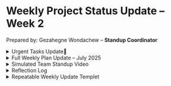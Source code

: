 # Weekly Project Status Update – Week 2

Prepared by: Gezahegne Wondachew – **Standup Coordinator**

<details>
  <summary> Urgent Tasks Update🚨</summary>

 ### 📝 Very Urgent Tasks

  1. **T-106: Fix Login Button on Mobile** (@Sara)
      - **Status:** In Progress | Blocked by unclear repro steps.
      - **Action:** Sara to confirm steps with QA team ASAP.
      - **Note:** This login issue has huge customer impact.

  2. **T-105: Write Internal Release Notes** (@gezahegne)
      - **Status:** To Do | Needed for stakeholder sync.
      - **Action:** Assign owner within 30 mins (suggest @Moses?).
      - **Note:** This is very time-sensitive for stakeholder sync.
  3. **T-101: API Endpoint for Rewards Summary** (@Sam)
      - **Status:** In Progress | PR not merged. Potential blocker.
      - **Action:** Sam to clarify if help needed from backend team.
      - **Note:** Stale PR risks delays can cause project bottlenecks.
</details>


<details>
<summary>Full Weekly Plan Update – July 2025</summary>

### 📝 This Week Plan Update

| Task ID | Title                            | Status      | Owner   | Notes                                                  |
|---------|----------------------------------|-------------|---------|--------------------------------------------------------|
| T-104   | Partner API Integration (Beta)   | ✅ Done     | @Moses  | Deployed last Friday. Zero bugs reported.             |
| T-101   | API Endpoint for Rewards Summary | 🚧 In Progress | @Sam    | PR pending review. Possible blocker (needs escalation?)|
| T-106   | Fix Login Button on Mobile       | 🚧 In Progress | @Sara   | Repro steps unclear. Awaiting QA input.               |
| T-103   | Test Coverage for Rewards Module | 🚧 In Progress | Gezahegne     | Tests written; awaiting review.                       |
| T-102   | Frontend UI for Dashboard Graphs | ⛔ Blocked  | @Sara   | Design handoff delayed (Figma not updated).           |

## ⏭️ Next Steps
1. Assign **T-105** (Release Notes) and **T-107** (Tooltips) by EOD.  
2. Resolve PR for **T-101** with backend team.  
3. QA sync for **T-106** repro steps.

</details>


<details>
<summary>Simulated Team Standup Video </summary> 
https://drive.google.com/file/d/1h2HpOQhbZomIa_UChw09r07LVK6larM7/view?usp=sharing 
</details>

<details>
  <summary>Reflection Log</summary>

### 📝 Reflection Log – Week 2

#### What was unclear at first?
- The current status of some tasks wasn't clear due to outdated Jira tickets and scattered Slack messages.
- Some tasks were unassigned or lacked detailed notes.

#### What helped you move forward?
- Cross-referencing the task board with Slack updates helped piece together accurate statuses.
- Prioritizing clarity over perfection allowed faster decision-making.

#### How would you improve this process next week?
- Implement a weekly template to standardize updates.
- Encourage teammates to keep Jira more up-to-date.
- Set a reminder for design handoffs to avoid delays like with T-102.

</details>
<details>
  <summary>Repeatable Weekly Update Templet</summary>

https://docs.google.com/spreadsheets/d/1vX97_OgqiWmKGqAqwLWV36fMUVosQiMKbb86jZMZWBs/edit?usp=sharing

</details>


